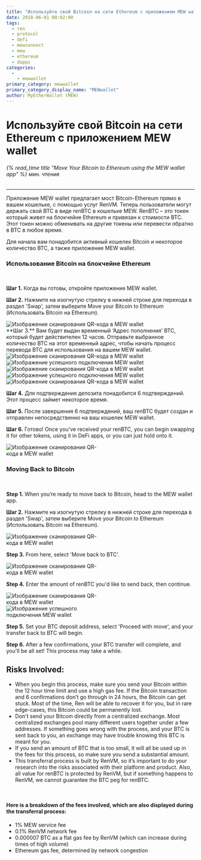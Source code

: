 ```yaml
---
title: "Используйте свой Bitcoin на сети Ethereum с приложением MEW wallet"
date: 2018-06-01 00:02:00
tags:
  - ren
  - protocol
  - defi
  - mewconnect
  - mew
  - ethereum
  - dapps
categories:
  - 
    - mewwallet
primary_category: mewwallet
primary_category_display_name: "MEWwallet"
author: MyEtherWallet (MEW)
---
```


# **Используйте свой Bitcoin на сети Ethereum с приложением MEW wallet**

###### {% read_time title "Move Your Bitcoin to Ethereum using the MEW wallet app" %} мин. чтения

* * *

Приложение MEW wallet предлагает мост Bitcoin-Ethereum прямо в вашем кошельке, с помощью услуг RenVM. Теперь пользователи могут держать свой BTC в виде renBTC в кошельке MEW. RenBTC – это токен который живет на блокчейне Ethereum и привязан к стоимости BTC. Этот токен можно обменивать на другие токены или перевести обратно в BTC в любое время.

Для начала вам понадобится активный кошелек Bitcoin и некоторое количество BTC, а также приложение MEW wallet.

### **Использование Bitcoin на блокчейне Ethereum**

<br>

**Шаг 1.** Когда вы готовы, откройте приложение MEW wallet.

**Шаг 2.** Нажмите на изогнутую стрелку в нижней строке для перехода в раздел 'Swap', затем выберите Move your Bitcoin to Ethereum (Использовать Bitcoin на Ethereum).

<div class="wrap-mobile-phone">
<img src="/images/posts/mewconnect/mw1.PNG" alt="Изображение сканирования QR-кода в MEW wallet" />
</div>
**Шаг 3.** Вам будет выдан временный ‘Адрес пополнения’ BTC, который будет действителен 12 часов. Отправьте выбранное количество BTC на этот временный адрес, чтобы начать процесс перевода BTC для использования на вашем MEW wallet. 

<div class="d-flex justify-content-space-around flex-wrap margin-0">
  <div class="wrap-mobile-phone">
    <img src="/images/posts/mewconnect/mw2.PNG" alt="Изображение сканирования QR-кода в MEW wallet" />
  </div>
  <div class="wrap-mobile-phone">
    <img src="/images/posts/mewconnect/mw3.PNG" alt="Изображение успешного подключения MEW wallet" />
  </div>
</div>

<div class="d-flex justify-content-space-around flex-wrap margin-0">
  <div class="wrap-mobile-phone">
    <img src="/images/posts/mewconnect/mw8.PNG" alt="Изображение сканирования QR-кода в MEW wallet" />
  </div>
  <div class="wrap-mobile-phone">
    <img src="/images/posts/mewconnect/mw9.PNG" alt="Изображение успешного подключения MEW wallet" />
  </div>
</div>

<div class="wrap-mobile-phone">
  <img src="/images/posts/mewconnect/mw10.PNG" alt="Изображение сканирования QR-кода в MEW wallet" />
</div>

**Шаг 4.** Для подтверждения депозита понадобится 6 подтверждений. Этот процесс займет некоторое время.

**Шаг 5.** После завершения 6 подтверждений, ваш renBTC будет создан и отправлен непосредственно на ваш кошелек MEW wallet.

**Шаг 6.** Готово! Once you’ve received your renBTC, you can begin swapping it for other tokens, using it in DeFi apps, or you can just hold onto it.

<div class="wrap-mobile-phone">
  <img src="/images/posts/mewconnect/mw5.PNG" alt="Изображение сканирования QR-кода в MEW wallet" style="max-width: 250px;" />
</div>

### **Moving Back to Bitcoin**

<br>

**Step 1.** When you’re ready to move back to Bitcoin, head to the MEW wallet app.

**Шаг 2.** Нажмите на изогнутую стрелку в нижней строке для перехода в раздел 'Swap', затем выберите Move your Bitcoin to Ethereum (Использовать Bitcoin на Ethereum).

<img src="/images/posts/mewconnect/mw1.PNG" alt="Изображение сканирования QR-кода в MEW wallet" style="max-width: 250px;" />

**Step 3.** From here, select 'Move back to BTC'.

<div class="wrap-mobile-phone">
  <img src="/images/posts/mewconnect/mw2.PNG" alt="Изображение сканирования QR-кода в MEW wallet" style="max-width: 250px;"/>
</div>

**Step 4.** Enter the amount of renBTC you'd like to send back, then continue.

<div class="d-flex justify-content-center flex-wrap margin-0">
  <div class="wrap-mobile-phone">
    <img src="/images/posts/mewconnect/mw6.PNG" alt="Изображение сканирования QR-кода в MEW wallet" style="max-width: 250px;" />
  </div>
  <div class="wrap-mobile-phone">
    <img src="/images/posts/mewconnect/mw7.PNG" alt="Изображение успешного подключения MEW wallet" style="max-width: 250px;" />
  </div>
</div>

**Step 5.** Set your BTC deposit address, select 'Proceed with move', and your transfer back to BTC will begin.

**Step 6.** After a few confirmations, your BTC transfer will complete, and you'll be all set! This process may take a while.

## **Risks Involved:**

-   When you begin this process, make sure you send your Bitcoin within the 12 hour time limit and use a high gas fee. If the Bitcoin transaction and 6 confirmations don’t go through in 24 hours, the Bitcoin can get stuck. Most of the time, Ren will be able to recover it for you, but in rare edge-cases, this Bitcoin could be permanently lost.
-   Don't send your Bitcoin directly from a centralized exchange. Most centralized exchanges pool many different users together under a few addresses. If something goes wrong with the process, and your BTC is sent back to you, an exchange may have trouble knowing this BTC is meant for you.
-   If you send an amount of BTC that is too small, it will all be used up in the fees for this process, so make sure you send a substantial amount.
-   This transferral process is built by RenVM, so it’s important to do your research into the risks associated with their platform and product. Also, all value for renBTC is protected by RenVM, but if something happens to RenVM, we cannot guarantee the BTC peg for renBTC.

<br>

#### **Here is a breakdown of the fees involved, which are also displayed during the transferral process:**

-   1% MEW service fee
-   0.1% RenVM network fee
-   0.000007 BTC as a flat gas fee by RenVM (which can increase during times of high volume)
-   Ethereum gas fee, determined by network congestion
